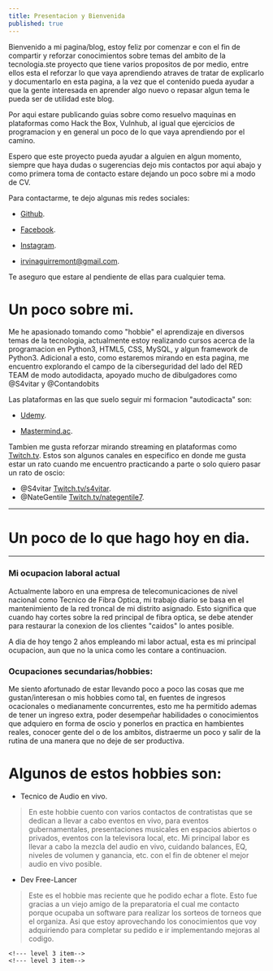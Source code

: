 ```yaml
---
title: Presentacion y Bienvenida 
published: true
---
```


Bienvenido a mi pagina/blog, estoy feliz por comenzar e con el fin de compartir y reforzar conocimientos sobre temas del ambito de la tecnologia.ste proyecto que tiene varios propositos de por medio, entre ellos esta el reforzar lo que vaya aprendiendo atraves de tratar de explicarlo y documentarlo en esta pagina, a la vez que el contenido pueda ayudar a que la gente interesada en aprender algo nuevo o repasar algun tema le pueda ser de utilidad este blog.


Por aqui estare publicando guias sobre como resuelvo maquinas en plataformas como Hack the Box, Vulnhub, al igual que ejercicios de programacion y en general un poco de lo que vaya aprendiendo por el camino.



Espero que este proyecto pueda ayudar a alguien en algun momento, siempre que haya dudas o sugerencias dejo mis contactos por aqui abajo y como primera toma de contacto estare dejando un poco sobre mi a modo de CV.

Para contactarme, te dejo algunas mis redes sociales: 

* [Github](https://www.github.com/irvineytor).

 
* [Facebook](https://www.facebook.com/irvineytor).


* [Instagram](https://www.instagram.com/irvin_aguirre.py/).


* [irvinaguirremont@gmail.com](https://mail.google.com/mail/u/0/#inbox?compose=CllgCJqVwsFgSvQhlrTHLbWlJJnbZtrFHMTrFVTBQrBLGSwHhZhLfhwqCVNlxLmmRwSgzBqxVZL).


Te aseguro que estare al pendiente de ellas para cualquier tema.



# [](#header-1)Un poco sobre mi.

Me he apasionado tomando como "hobbie" el aprendizaje en diversos temas de la tecnologia, actualmente estoy realizando cursos acerca de la programacion en Python3, HTML5, CSS, MySQL, y algun framework de Python3.
Adicional a esto, como estaremos mirando en esta pagina, me encuentro explorando el campo de la ciberseguridad del lado del RED TEAM de modo autodidacta, apoyado mucho de dibulgadores como @S4vitar y @Contandobits

Las plataformas en las que suelo seguir mi formacion "autodicacta" son:

* [Udemy](https://www.udemy.com/user/irvin-uriel-aguirre-montoya/).

* [Mastermind.ac](https://www.mastermind.ac).

Tambien me gusta reforzar mirando streaming en plataformas como [Twitch.tv](https://www.twitch.tv). Estos son algunos canales en especifico en donde me gusta estar un rato cuando me encuentro practicando a parte o solo quiero pasar un rato de oscio:

* @S4vitar [Twitch.tv/s4vitar](https://www.twitch.tv/s4vitaar).
* @NateGentile [Twitch.tv/nategentile7](https://www.twitch.tv/nategentile7).


* * *

# [](#header-1) Un poco de lo que hago hoy en dia.
* * *
### Mi ocupacion laboral actual

Actualmente laboro en una empresa de telecomunicaciones de nivel nacional como Tecnico de Fibra Optica, mi trabajo diario se basa en el mantenimiento de la red troncal de mi distrito asignado. Esto significa que cuando hay cortes sobre la red principal de fibra optica, se debe atender para restaurar la conexion de los clientes "caidos" lo antes posible.

A dia de hoy tengo 2 años empleando mi labor actual, esta es mi principal ocupacion, aun que no la unica como les contare a continuacion.

### Ocupaciones secundarias/hobbies:

Me siento afortunado de estar llevando poco a poco las cosas que me gustan/interesan o mis hobbies como tal, en fuentes de ingresos ocacionales o medianamente concurrentes, esto me ha permitido ademas de tener un ingreso extra, poder desempeñar habilidades o conocimientos que adquiero en forma de oscio y ponerlos en practica en hambientes reales, conocer gente del o de los ambitos, distraerme un poco y salir de la rutina de una manera que no deje de ser productiva.

# [](#header-4) Algunos de estos hobbies son:

* Tecnico de Audio en vivo.
> En este hobbie cuento con varios contactos de contratistas que se dedican a llevar a cabo eventos en vivo, para eventos gubernamentales, presentaciones musicales en espacios abiertos o privados, eventos con la televisora local, etc. Mi principal labor es llevar a cabo la mezcla del audio en vivo, cuidando balances, EQ, niveles de volumen y ganancia, etc. con el fin de obtener el mejor audio en vivo posible.

* Dev Free-Lancer
> Este es el hobbie mas reciente que he podido echar a flote. Esto fue gracias a un viejo amigo de la preparatoria el cual me contacto porque ocupaba un software para realizar los sorteos de torneos que el organiza. Asi que estoy aprovechando los conocimientos que voy adquiriendo para completar su pedido e ir implementando mejoras al codigo.

<!--## [](#header-2)Header 2-->


<!--### [](#header-3)Header 3-->

<!--```js-->
<!--// Javascript code with syntax highlighting.-->
<!--var fun = function lang(l) {-->
  <!--dateformat.i18n = require('./lang/' + l)-->
  <!--return true;-->
<!--}-->
<!--```-->

<!--```ruby-->
<!--# Ruby code with syntax highlighting-->
<!--GitHubPages::Dependencies.gems.each do |gem, version|-->
  <!--s.add_dependency(gem, "= #{version}")-->
<!--end-->
<!--```-->

<!--#### [](#header-4)Header 4-->

<!--*   This is an unordered list following a header.-->
<!--*   This is an unordered list following a header.-->
<!--*   This is an unordered list following a header.-->

<!--##### [](#header-5)Header 5-->

<!--1.  This is an ordered list following a header.-->
<!--2.  This is an ordered list following a header.-->
<!--3.  This is an ordered list following a header.-->

<!--###### [](#header-6)Header 6-->

<!--| head1        | head two          | three |-->
<!--|:-------------|:------------------|:------|-->
<!--| ok           | good swedish fish | nice  |-->
<!--| out of stock | good and plenty   | nice  |-->
<!--| ok           | good `oreos`      | hmm   |-->
<!--| ok           | good `zoute` drop | yumm  |-->

<!--### There's a horizontal rule below this.-->

<!--* * *-->

<!--### Here is an unordered list:-->

<!--*   Item foo-->
<!--*   Item bar-->
<!--*   Item baz-->
<!--*   Item zip-->

<!--### And an ordered list:-->

<!--1.  Item one-->
<!--1.  Item two-->
<!--1.  Item three-->
<!--1.  Item four-->

<!--### And a nested list:-->

<!--- level 1 item-->
  <!--- level 2 item-->
  <!--- level 2 item-->
    <!--- level 3 item-->
    <!--- level 3 item-->
<!--- level 1 item-->
  <!--- level 2 item-->
  <!--- level 2 item-->
  <!--- level 2 item-->
<!--- level 1 item-->
  <!--- level 2 item-->
  <!--- level 2 item-->
<!--- level 1 item-->

<!--### Small image-->

<!--![](https://assets-cdn.github.com/images/icons/emoji/octocat.png)-->

<!--### Large image-->

<!--![](https://guides.github.com/activities/hello-world/branching.png)-->


<!--### Definition lists can be used with HTML syntax.-->

<!--<dl>-->
<!--<dt>Name</dt>-->
<!--<dd>Godzilla</dd>-->
<!--<dt>Born</dt>-->
<!--<dd>1952</dd>-->
<!--<dt>Birthplace</dt>-->
<!--<dd>Japan</dd>-->
<!--<dt>Color</dt>-->
<!--<dd>Green</dd>-->
<!--</dl>-->

<!--```-->
<!--Long, single-line code blocks should not wrap. They should horizontally scroll if they are too long. This line should be long enough to demonstrate this.-->
<!--```-->

<!--```-->
<!--The final element.-->
<!--```-->
